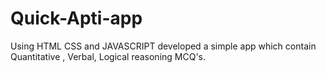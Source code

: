 # Quick-Apti-app
Using HTML CSS and JAVASCRIPT developed a simple app which contain Quantitative , Verbal, Logical reasoning MCQ's.

